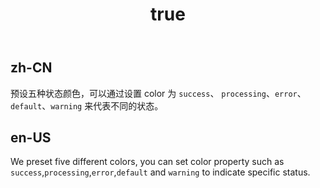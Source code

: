 ﻿---
order: 7
title:
  zh-CN: 预设状态的标签 
  en-US: StatusTag
---

## zh-CN

预设五种状态颜色，可以通过设置 color 为 `success`、 `processing`、`error`、`default`、`warning` 来代表不同的状态。

## en-US

We preset five different colors, you can set color property such as `success`,`processing`,`error`,`default` and `warning` to indicate specific status.